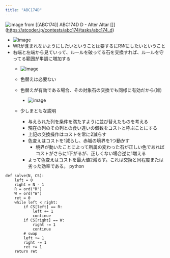 ```yaml
---
title: "ABC174D"
---
```


![image](https://gyazo.com/2b5229aa9bfb5bab165b982e0641755a/thumb/1000)
from [[ABC174]]
ABC174D
D - Alter Altar []](https://atcoder.jp/contests/abc174/tasks/abc174_d)
- ![image](https://gyazo.com/473d4f6d9bda62df85a8ed87e2d02976/thumb/1000)
- WRが含まれないようにしたいということは要するにR*W*にしたいということ
- 右端と左端から見ていって、ルールを破ってる石を交換すれば、ルールを守ってる範囲が単調に増加する
    - ![image](https://gyazo.com/2b5229aa9bfb5bab165b982e0641755a/thumb/1000)

    - 色替えは必要ない
    - 色替えが有効である場合、その対象石の交換でも同様に有効だから(雑)
        - ![image](https://gyazo.com/e3b8e85a6e2080078ea6e10bcd15fb5c/thumb/1000)
    - 少しまともな説明
        - 与えられた列を条件を満たすように並び替えたものを考える
        - 現在の列のその列との食い違いの個数をコストと呼ぶことにする
        - 上記の交換操作はコストを常に2減らす
        - 色変えはコストを1減らし、赤城の境界を1つ動かす
            - 境界が動いたことによって所属の変わった石が正しい色であればコストがさらに1下がるが、正しくない場合逆に1増える
        - よって色変えはコストを最大値2減らす。これは交換と同程度または劣った効率である。
python

```
def solve(N, CS):
    left = 0
    right = N - 1
    R = ord("R")
    W = ord("W")
    ret = 0
    while left < right:
        if CS[left] == R:
            left += 1
            continue
        if CS[right] == W:
            right -= 1
            continue
        # swap
        left += 1
        right -= 1
        ret += 1
    return ret
```

